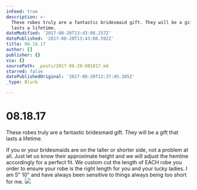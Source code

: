 ```yaml
---
inFeed: true
description: >-
  These robes truly are a fantastic bridesmaid gift. They will be a gift that
  lasts a lifetime.
dateModified: '2017-08-20T13:43:08.257Z'
datePublished: '2017-08-20T13:43:08.592Z'
title: 08.18.17
author: []
publisher: {}
via: {}
sourcePath: _posts/2017-08-20-081817.md
starred: false
datePublishedOriginal: '2017-08-20T13:37:45.385Z'
_type: Blurb

---
```

# 08.18.17

These robes truly are a fantastic bridesmaid gift. They will be a gift that lasts a lifetime.

If you or your bridesmaids are on the taller or shorter side, not a problem at all. Just let us know their approximate height and we will adjust the hemline accordingly for a perfect fit. We custom cut the length of EACH robe you order to ensure your robe is the right length for you and your lucky ladies. I am 5" 10" and have always been sensitive to things always being too short for me.
![](https://the-grid-user-content.s3-us-west-2.amazonaws.com/64ebb9b2-6919-43b3-bec2-5ff1ff8ff8e1.jpg)